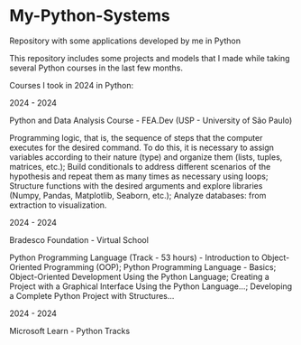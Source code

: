 # My-Python-Systems
Repository with some applications developed by me in Python

This repository includes some projects and models that I made while taking several Python courses in the last few months.

Courses I took in 2024 in Python:

2024 - 2024

Python and Data Analysis Course - FEA.Dev (USP - University of São Paulo)

Programming logic, that is, the sequence of steps that the computer executes for the desired command. To do this, it is necessary to assign variables according to their nature (type) and organize them (lists, tuples, matrices, etc.); Build conditionals to address different scenarios of the hypothesis and repeat them as many times as necessary using loops; Structure functions with the desired arguments and explore libraries (Numpy, Pandas, Matplotlib, Seaborn, etc.); Analyze databases: from extraction to visualization.

2024 - 2024

Bradesco Foundation - Virtual School

Python Programming Language (Track - 53 hours) - Introduction to Object-Oriented Programming (OOP); Python Programming Language - Basics; Object-Oriented Development Using the Python Language; Creating a Project with a Graphical Interface Using the Python Language...; Developing a Complete Python Project with Structures...

2024 - 2024

Microsoft Learn - Python Tracks
